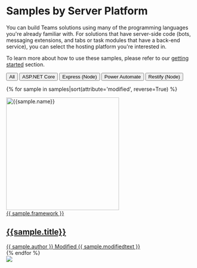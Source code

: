 # Samples by Server Platform

You can build Teams solutions using many of the programming languages you're already familiar with. For solutions that have server-side code (bots, messaging extensions, and tabs or task modules that have a back-end service), you can select the hosting platform you're interested in.

To learn more about how to use these samples, please refer to our [getting started](../gettingstarted/index.md) section.

 <div class="well">
  <div class="button-group filters-button-group">
    <button class="button is-checked" data-filter="*">All</button>
    <button class="button" data-filter="[data-serverPlatform*='netcore']">ASP.NET Core</button>
    <button class="button" data-filter="[data-serverPlatform*='express']">Express (Node)</button>
    <button class="button" data-filter="[data-serverPlatform*='powerautomate']">Power Automate</button>
    <button class="button" data-filter="[data-serverPlatform*='restify']">Restify (Node)</button>
  </div>
</div>

<div class="grid">

{% for sample in samples|sort(attribute='modified', reverse=True) %}

<div class="sample-item" data-serverPlatform="{{sample.server_platform}}" data-modified="{{sample.modified}}" data-title="{{ sample.title }}"  data-thumbnail="{{sample.thumbnail}}">
  <div class="sample">
    <div class="sample-video"><i class="ms-Icon ms-Icon--VideoSolid" aria-hidden="true"></i></div>
    <div class="sample-img">
      <a class="sample-link"
        href="{{sample.url}}"
        title="{{sample.summary}}">
        <picture>
          <img src="../../img/thumbnails/{{ sample.name }}.png" width="302" alt="{{sample.name}}" data-fullsize="{{sample.thumbnail}}" data-orig="../../img/thumbnails/{{ sample.name }}.png"/>
        </picture>
      </a>
    </div>
  </div>
      <a href="{{sample.url}}"
      title="{{ sample.summary }}">
<span class="location" title="Framework: {{sample.framework}}">{{ sample.framework }}</span>
  <h2 class="name">
      {{sample.title}}</h2>
      <div class="sample-activity">
  <span class="author" title="{{ sample.author }}">{{ sample.author }}</span>
  <span class="modified">Modified {{ sample.modifiedtext }}</span>
  </div>
  </a>

</div>
    {% endfor %}
</div>

<img src="https://telemetry.sharepointpnp.com/teams-dev-samples/docs/samples/language" />